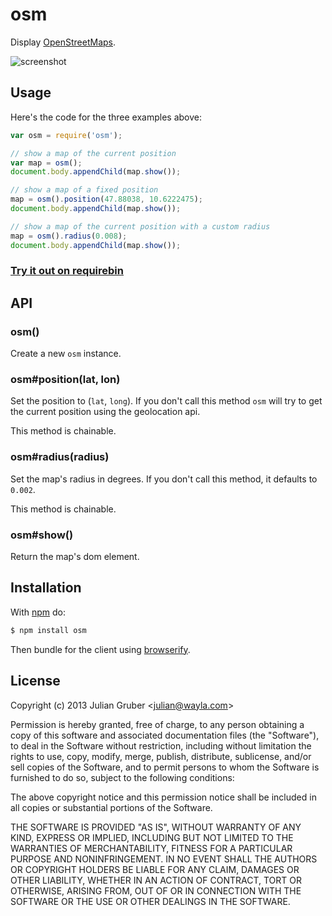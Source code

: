
# osm

Display [OpenStreetMaps](http://www.openstreetmap.org/).

![screenshot](http://i.cloudup.com/SeqJIzBpAb.png)

## Usage

Here's the code for the three examples above:

```js
var osm = require('osm');

// show a map of the current position
var map = osm();
document.body.appendChild(map.show());

// show a map of a fixed position
map = osm().position(47.88038, 10.6222475);
document.body.appendChild(map.show());

// show a map of the current position with a custom radius
map = osm().radius(0.008);
document.body.appendChild(map.show());
```

### [Try it out on requirebin](http://requirebin.com/?gist=6074401)

## API

### osm()

Create a new `osm` instance.

### osm#position(lat, lon)

Set the position to (`lat`, `long`). If you don't call this method `osm` will try to get the current position using the geolocation api.

This method is chainable.

### osm#radius(radius)

Set the map's radius in degrees. If you don't call this method, it defaults to `0.002`.

This method is chainable.

### osm#show()

Return the map's dom element.

## Installation

With [npm](http://npmjs.org) do:

```bash
$ npm install osm
```

Then bundle for the client using [browserify](http://browserify.org/).

## License

Copyright (c) 2013 Julian Gruber &lt;julian@wayla.com&gt;

Permission is hereby granted, free of charge, to any person obtaining a copy
of this software and associated documentation files (the "Software"), to deal
in the Software without restriction, including without limitation the rights
to use, copy, modify, merge, publish, distribute, sublicense, and/or sell
copies of the Software, and to permit persons to whom the Software is
furnished to do so, subject to the following conditions:

The above copyright notice and this permission notice shall be included in
all copies or substantial portions of the Software.

THE SOFTWARE IS PROVIDED "AS IS", WITHOUT WARRANTY OF ANY KIND, EXPRESS OR
IMPLIED, INCLUDING BUT NOT LIMITED TO THE WARRANTIES OF MERCHANTABILITY,
FITNESS FOR A PARTICULAR PURPOSE AND NONINFRINGEMENT. IN NO EVENT SHALL THE
AUTHORS OR COPYRIGHT HOLDERS BE LIABLE FOR ANY CLAIM, DAMAGES OR OTHER
LIABILITY, WHETHER IN AN ACTION OF CONTRACT, TORT OR OTHERWISE, ARISING FROM,
OUT OF OR IN CONNECTION WITH THE SOFTWARE OR THE USE OR OTHER DEALINGS IN
THE SOFTWARE.